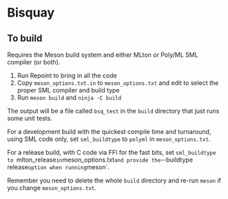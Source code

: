 
# Bisquay

## To build

Requires the Meson build system and either MLton or Poly/ML SML
compiler (or both).

1. Run Repoint to bring in all the code
2. Copy `meson_options.txt.in` to `meson_options.txt` and edit to
select the proper SML compiler and build type
3. Run `meson build` and `ninja -C build`

The output will be a file called `bsq_test` in the `build` directory
that just runs some unit tests.

For a development build with the quickest compile time and turnaround,
using SML code only, set `sml_buildtype` to `polyml` in
`meson_options.txt`.

For a release build, with C code via FFI for the fast bits, set
`sml_buildtype to `mlton_release` in `meson_options.txt` and provide
the `--buildtype release` option when running `meson`.

Remember you need to delete the whole `build` directory and re-run
`meson` if you change `meson_options.txt`.

